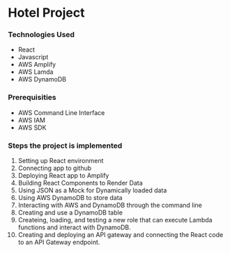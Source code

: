 # Hotel Project

### Technologies Used

- React
- Javascript
- AWS Amplify
- AWS Lamda
- AWS DynamoDB


### Prerequisities

- AWS Command Line Interface
- AWS IAM
- AWS SDK

### Steps the project is implemented

1. Setting up React environment
2. Connecting app to github
3. Deploying React app to Amplify
4. Building React Components to Render Data
5. Using JSON as a Mock for Dynamically loaded data
6. Using AWS DynamoDB to store data
7. Interacting with AWS and DynamoDB through the command line
8. Creating and use a DynamoDB table
9. Createing, loading, and testing a new role that can execute Lambda functions and interact with DynamoDB.
10. Creating and deploying an API gateway and
connecting the React code to an API Gateway endpoint.
